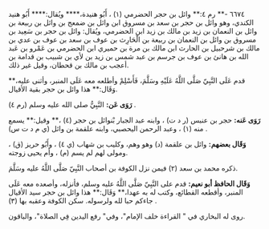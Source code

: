 ٦٦٧٤ -** رم ٤:** وائل بن حجر الحضرمي (١) ، أَبُو هنيدة،**** ويُقال:**** أَبُو هنيد الكندي، وهو وائل بن حجر بن سعد بن مسروق ابن وائل بن ضمعج بن وائل بن ربيعة بن وائل بن النعمان بن زيد بن مالك بن زيد ابن الحضرمي، ويُقال: وائل بن حجر بن سَعِيد بن مسروق بن وائل بن النعمان بن ربيعة بن الْحَارِث بن عوف بن سعد بن عوف بن عدي بن مالك بن شرحبيل بن الحارث ابن مالك بن مرة بن حميري ابن الحضرمي بن عَمْرو بن عَبد الله بن هانئ بن عوف بن جرسم بن عبد شمس بن زيد بن لأي بن شبيب بن قدامة بن أعجب بن مالك بن قحطان، وقيل غير ذلك.

قدم عَلَى النَّبِيّ صَلَّى اللَّهُ عَلَيْهِ وسَلَّمَ، فَأَسْلِمْ وأطلعه معه عَلَى المنبر، وأثنى عليه،** وَقَال:** هذا وائل بن حجر بقية الأقيال.

**رَوَى عَن:** النَّبِيُّ صلى الله عليه وسلم (رم ٤) .

**رَوَى عَنه:** حجر بن عنبس (ر د ت) ، وابنه عبد الجبار بْنوائل بن حجر (٤) ،** وقيل:** يسمع منه (١) ، وعبد الرحمن اليحصبي، وابنه علقمة بن وائل (ي م د ت س) .

**وَقَال بعضهم:** وائل بن علقمة (د) وهو وهم، وكليب بن شهاب (ي ٤) ، وأَبُو حريز (ق) ، ومولى لهم لم يسم (م) ، وأم يحيى زوجته.

ذكره محمد بن سعد (٢) فيمن نزل الكوفة بن أصحاب النَّبِيّ صَلَّى اللَّهُ عليه وسَلَّمَ.

**وَقَال الحافظ أبو نعيم:** قدم على النَّبِيّ صَلَّى اللَّهُ عليه وسلم، فأنزله، وأصعده معه عَلَى المنبر، وأقطعه القطائع، وكتب له به عهدا،** وَقَال:** هذا وائل بن حجر سيد الأقيال جاءكم حبا لله ولرسوله. سكن الكوفة وعقبه بها (٣) .

روى له البخاري في " القراءة خلف الإمام"، وفي" رفع اليدين فِي الصلاة"، والباقون.